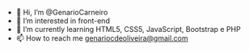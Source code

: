 - 👋 Hi, I’m @GenarioCarneiro
- 👀 I’m interested in front-end
- 🌱 I’m currently learning HTML5, CSS5, JavaScript, Bootstrap e PHP
- 📫 How to reach me genariocdeoliveira@gmail.com

<!---
GenarioCarneiro/GenarioCarneiro is a ✨ special ✨ repository because its `README.md` (this file) appears on your GitHub profile.
You can click the Preview link to take a look at your changes.
--->
